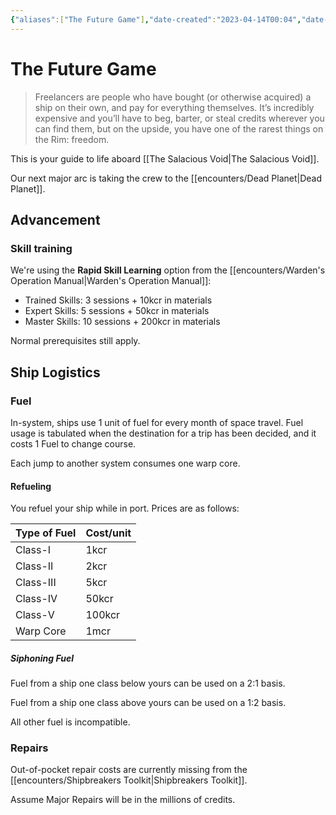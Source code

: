 ```yaml
---
{"aliases":["The Future Game"],"date-created":"2023-04-14T00:04","date-modified":"2023-04-26T17:13","dg-publish":true,"tags":["mosh","tfg"],"title":"The Future Game","up":"[[mothership]]","permalink":"/spaces/mosh/support/tfg/","dgPassFrontmatter":true}
---
```



# The Future Game

> Freelancers are people who have bought (or otherwise acquired) a ship on their own, and pay for everything themselves. It’s incredibly expensive and you’ll have to beg, barter, or steal credits wherever you can find them, but on the upside, you have one of the rarest things on the Rim: freedom.

This is your guide to life aboard [[The Salacious Void\|The Salacious Void]].

Our next major arc is taking the crew to the [[encounters/Dead Planet\|Dead Planet]].

## Advancement

### Skill training

We're using the **Rapid Skill Learning** option from the [[encounters/Warden's Operation Manual\|Warden's Operation Manual]]:

- Trained Skills: 3 sessions + 10kcr in materials
- Expert Skills: 5 sessions + 50kcr in materials
- Master Skills: 10 sessions + 200kcr in materials
  
Normal prerequisites still apply.

## Ship Logistics

### Fuel

In-system, ships use 1 unit of fuel for every month of space travel. Fuel usage is tabulated when the destination for a trip has been decided, and it costs 1 Fuel to change course.

Each jump to another system consumes one warp core.

#### Refueling

You refuel your ship while in port. Prices are as follows:

| Type of Fuel | Cost/unit |
| ------------ | --------- |
| Class-I      | 1kcr      |
| Class-II     | 2kcr      |
| Class-III    | 5kcr      |
| Class-IV     | 50kcr     |
| Class-V      | 100kcr    |
| Warp Core    | 1mcr      | 

##### Siphoning Fuel

Fuel from a ship one class below yours can be used on a 2:1 basis. 

Fuel from a ship one class above yours can be used on a 1:2 basis. 

All other fuel is incompatible.

### Repairs

Out-of-pocket repair costs are currently missing from the [[encounters/Shipbreakers Toolkit\|Shipbreakers Toolkit]].

Assume Major Repairs will be in the millions of credits.
